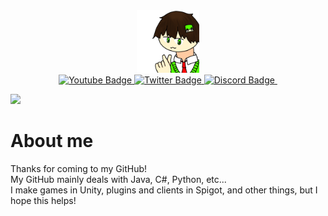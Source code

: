 <div id="header" align="center">
  <img src="https://github.com/Massa-san/Massa-san/blob/main/MassaProfile.png" width="100"/>
    <div id="badges">
      <a href="https://www.youtube.com/channel/UCez-2_h8tmh86501ZSZLUfw">
        <img src="https://img.shields.io/badge/YouTube-red?style=for-the-badge&logo=youtube&logoColor=white" alt="Youtube Badge"/>
      </a>
      <a href="https://twitter.com/MassaYowayowa">
        <img src="https://img.shields.io/badge/Twitter-blue?style=for-the-badge&logo=twitter&logoColor=white" alt="Twitter Badge"/>
      </a>
      <a href="your-discord-URL">
        <img src="https://img.shields.io/badge/Discord-purple?style=for-the-badge&logo=discord&logoColor=white" alt="Discord Badge"/>
      </a>
      <img src="https://komarev.com/ghpvc/Massa-san=your-github-username&style=flat-square&color=blue" alt=""/>
  </div>
</div>

![](https://github-profile-summary-cards.vercel.app/api/cards/profile-details?username=vn7n24fzkq&theme=vue)

# About me
Thanks for coming to my GitHub!  
My GitHub mainly deals with Java, C#, Python, etc...  
I make games in Unity, plugins and clients in Spigot, and other things, but I hope this helps!  
